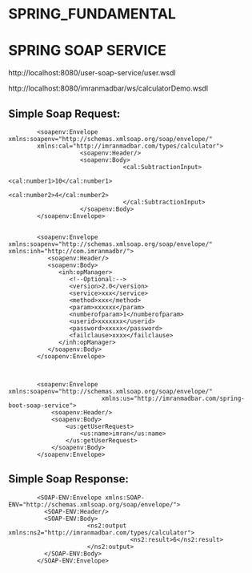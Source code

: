 # SPRING_FUNDAMENTAL



SPRING SOAP SERVICE
========================================================================



http://localhost:8080/user-soap-service/user.wsdl

http://localhost:8080/imranmadbar/ws/calculatorDemo.wsdl



Simple Soap Request:
--------------------------------------

            <soapenv:Envelope xmlns:soapenv="http://schemas.xmlsoap.org/soap/envelope/" 
            xmlns:cal="http://imranmadbar.com/types/calculator">
                        <soapenv:Header/>
                        <soapenv:Body>
                                    <cal:SubtractionInput>
                                                <cal:number1>10</cal:number1>
                                                <cal:number2>4</cal:number2>
                                    </cal:SubtractionInput>
                        </soapenv:Body>
            </soapenv:Envelope>


            <soapenv:Envelope xmlns:soapenv="http://schemas.xmlsoap.org/soap/envelope/" xmlns:inh="http://com.imranmadbr/">
               <soapenv:Header/>
               <soapenv:Body>
                  <inh:opManager>
                     <!--Optional:-->
                     <version>2.0</version>
                     <service>xxx</service>
                     <method>xxx</method>
                     <param>xxxxxx</param>
                     <numberofparam>1</numberofparam>
                     <userid>xxxxxxx</userid>
                     <password>xxxxx</password>
                     <failclause>xxxx</failclause>
                  </inh:opManager>
               </soapenv:Body>
            </soapenv:Envelope>



            <soapenv:Envelope xmlns:soapenv="http://schemas.xmlsoap.org/soap/envelope/"
                              xmlns:us="http://imranmadbar.com/spring-boot-soap-service">
                <soapenv:Header/>
                <soapenv:Body>
                    <us:getUserRequest>
                        <us:name>imran</us:name>
                    </us:getUserRequest>
                </soapenv:Body>
            </soapenv:Envelope>


		
Simple Soap Response:
-------------------------------------

            <SOAP-ENV:Envelope xmlns:SOAP-ENV="http://schemas.xmlsoap.org/soap/envelope/">
              <SOAP-ENV:Header/>
              <SOAP-ENV:Body>
                          <ns2:output xmlns:ns2="http://imranmadbar.com/types/calculator">
                                      <ns2:result>6</ns2:result>
                          </ns2:output>
              </SOAP-ENV:Body>
            </SOAP-ENV:Envelope>
